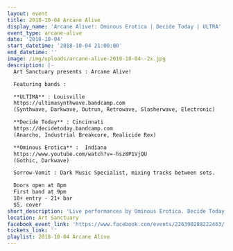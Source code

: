 ```yaml
---
layout: event
title: 2018-10-04 Arcane Alive
display_name: 'Arcane Alive!: Ominous Erotica | Decide Today | ULTRA'
event_type: arcane-alive
date: '2018-10-04'
start_datetime: '2018-10-04 21:00:00'
end_datetime: ''
image: /img/uploads/arcane-alive-2018-10-04--2x.jpg
description: |-
  Art Sanctuary presents : Arcane Alive!

  Featuring bands :

  **ULTIMA** : Louisville
  https://ultimasynthwave.bandcamp.com
  (Synthwave, Darkwave, Outrun, Retrowave, Slasherwave, Electronic)

  **Decide Today** : Cincinnati
  https://decidetoday.bandcamp.com
  (Anarcho, Industrial Breakcore, Realicide Rex)

  **Ominous Erotica** :  Indiana
  https://www.youtube.com/watch?v=-hsz8P1VjQU
  (Gothic, Darkwave)

  Sorrow-Vomit : Dark Music Specialist, mixing tracks between sets.

  Doors open at 8pm
  First band at 9pm
  18+ entry - 21+ bar
  $5. cover
short_description: 'Live performances by Ominous Erotica. Decide Today, and ULTRA'
location: Art Sanctuary
facebook_event_link: 'https://www.facebook.com/events/226390288222463/'
tickets_link: ''
playlist: 2018-10-04 Arcane Alive
---
```


